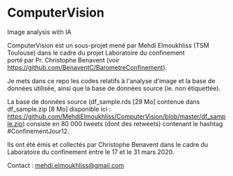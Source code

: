 # ComputerVision
Image analysis with IA

ComputerVision est un sous-projet mené par Mehdi Elmoukhliss (TSM Toulouse) dans le cadre du projet Laboratoire du confinement  
porté par Pr. Christophe Benavent (voir https://github.com/BenaventC/BarometreConfinement).

Je mets dans ce repo les codes relatifs à l'analyse d'image et la base de données utilisée, ainsi que la base de données source (ie. non étiquettée).

La base de données source (df_sample.rds [29 Mo] contenue dans df_sample.zip [8 Mo] disponible ici : https://github.com/MehdiElmoukhliss/ComputerVision/blob/master/df_sample.zip) consiste en 80 000 tweets (dont des retweets) contenant le hashtag #ConfinementJour12. 

Ils ont été émis et collectés par Christophe Benavent dans le cadre du Laboratoire du confinement entre le 17 et le 31 mars 2020.


Contact : mehdi.elmoukhliss@gmail.com
